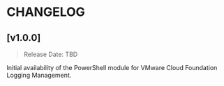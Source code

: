 # CHANGELOG

## [v1.0.0]

> Release Date: TBD

Initial availability of the PowerShell module for VMware Cloud Foundation Logging Management.
